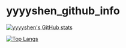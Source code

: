 # yyyyshen_github_info

[![yyyyshen's GitHub stats](https://github-readme-stats.vercel.app/api?username=Yyyyshen&hide=contribs,prs&show_icons=true&theme=city_lights)](https://github.com/anuraghazra/github-readme-stats)

[![Top Langs](https://github-readme-stats.vercel.app/api/top-langs/?username=Yyyyshen&layout=compact&hide=javascript,html,css&theme=city_lights)](https://github.com/anuraghazra/github-readme-stats)
